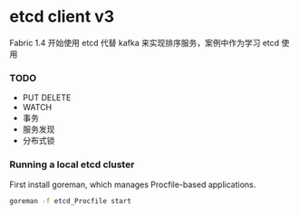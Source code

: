 # etcd client v3
Fabric 1.4 开始使用 etcd 代替 kafka 来实现排序服务，案例中作为学习 etcd 使用

### TODO
* PUT DELETE
* WATCH
* 事务
* 服务发现
* 分布式锁

### Running a local etcd cluster
First install goreman, which manages Procfile-based applications.

```bash  
goreman -f etcd_Procfile start
```